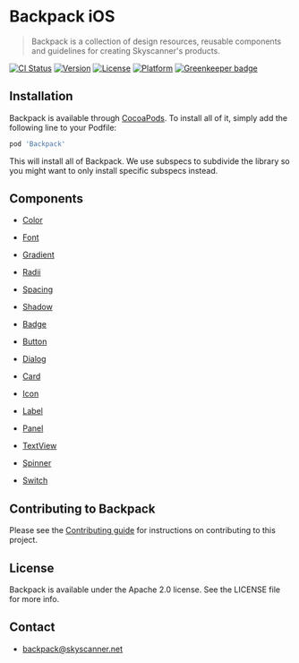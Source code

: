 # Backpack iOS

> Backpack is a collection of design resources, reusable components and guidelines for creating Skyscanner's products.

[![CI Status](http://img.shields.io/travis/Skyscanner/backpack-ios.svg?style=flat)](https://travis-ci.org/Skyscanner/backpack-ios)
[![Version](https://img.shields.io/cocoapods/v/Backpack.svg?style=flat)](http://cocoapods.org/pods/Backpack)
[![License](https://img.shields.io/cocoapods/l/Backpack.svg?style=flat)](http://cocoapods.org/pods/Backpack)
[![Platform](https://img.shields.io/cocoapods/p/Backpack.svg?style=flat)](http://cocoapods.org/pods/Backpack)
[![Greenkeeper badge](https://badges.greenkeeper.io/Skyscanner/backpack-ios.svg)](https://greenkeeper.io/)

## Installation

Backpack is available through [CocoaPods](http://cocoapods.org). To install
all of it, simply add the following line to your Podfile:

```ruby
pod 'Backpack'
```

This will install all of Backpack. We use subspecs to subdivide the library so you might want to only install specific subspecs instead.

## Components

* [Color](Backpack/Color/README.md)
* [Font](Backpack/Font/README.md)
* [Gradient](Backpack/Gradient/README.md)
* [Radii](Backpack/Radii/README.md)
* [Spacing](Backpack/Spacing/README.md)
* [Shadow](Backpack/Shadow/README.md)

* [Badge](Backpack/Badge/README.md)
* [Button](Backpack/Button/README.md)
* [Dialog](Backpack/Dialog/README.md)
* [Card](Backpack/Card/README.md)
* [Icon](Backpack/Icon/README.md)
* [Label](Backpack/Label/README.md)
* [Panel](Backpack/Panel/README.md)
* [TextView](Backpack/TextView/README.md)
* [Spinner](Backpack/Spinner/README.md)
* [Switch](Backpack/Switch/README.md)

## Contributing to Backpack

Please see the [Contributing guide][0] for instructions on contributing to this project.

## License

Backpack is available under the Apache 2.0 license. See the LICENSE file for more info.

[0]: CONTRIBUTING.md

## Contact
- backpack@skyscanner.net

